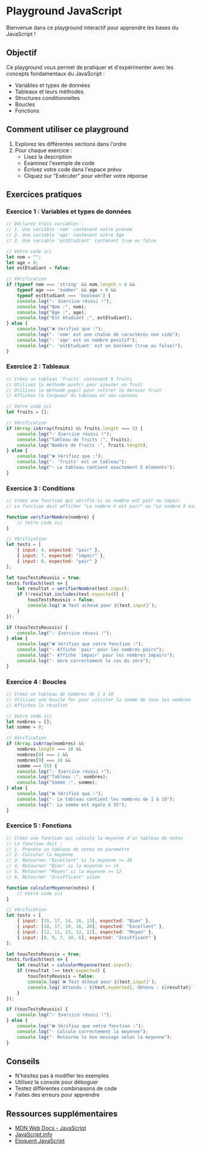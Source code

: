 # Playground JavaScript

Bienvenue dans ce playground interactif pour apprendre les bases du JavaScript !

## Objectif

Ce playground vous permet de pratiquer et d'expérimenter avec les concepts fondamentaux du JavaScript :
- Variables et types de données
- Tableaux et leurs méthodes
- Structures conditionnelles
- Boucles
- Fonctions

## Comment utiliser ce playground

1. Explorez les différentes sections dans l'ordre
2. Pour chaque exercice :
   - Lisez la description
   - Examinez l'exemple de code
   - Écrivez votre code dans l'espace prévu
   - Cliquez sur "Exécuter" pour vérifier votre réponse

## Exercices pratiques

### Exercice 1 : Variables et types de données

```javascript runnable
// Déclarez trois variables :
// 1. Une variable 'nom' contenant votre prénom
// 2. Une variable 'age' contenant votre âge
// 3. Une variable 'estEtudiant' contenant true ou false

// Votre code ici
let nom = "";
let age = 0;
let estEtudiant = false;

// Vérification
if (typeof nom === 'string' && nom.length > 0 &&
    typeof age === 'number' && age > 0 &&
    typeof estEtudiant === 'boolean') {
    console.log("✅ Exercice réussi !");
    console.log("Nom :", nom);
    console.log("Âge :", age);
    console.log("Est étudiant :", estEtudiant);
} else {
    console.log("❌ Vérifiez que :");
    console.log("- 'nom' est une chaîne de caractères non vide");
    console.log("- 'age' est un nombre positif");
    console.log("- 'estEtudiant' est un booléen (true ou false)");
}
```

### Exercice 2 : Tableaux

```javascript runnable
// Créez un tableau 'fruits' contenant 5 fruits
// Utilisez la méthode push() pour ajouter un fruit
// Utilisez la méthode pop() pour retirer le dernier fruit
// Affichez la longueur du tableau et son contenu

// Votre code ici
let fruits = [];

// Vérification
if (Array.isArray(fruits) && fruits.length === 5) {
    console.log("✅ Exercice réussi !");
    console.log("Tableau de fruits :", fruits);
    console.log("Nombre de fruits :", fruits.length);
} else {
    console.log("❌ Vérifiez que :");
    console.log("- 'fruits' est un tableau");
    console.log("- Le tableau contient exactement 5 éléments");
}
```

### Exercice 3 : Conditions

```javascript runnable
// Créez une fonction qui vérifie si un nombre est pair ou impair
// La fonction doit afficher "Le nombre X est pair" ou "Le nombre X est impair"

function verifierNombre(nombre) {
    // Votre code ici
}

// Vérification
let tests = [
    { input: 4, expected: "pair" },
    { input: 7, expected: "impair" },
    { input: 0, expected: "pair" }
];

let tousTestsReussis = true;
tests.forEach(test => {
    let resultat = verifierNombre(test.input);
    if (!resultat.includes(test.expected)) {
        tousTestsReussis = false;
        console.log(`❌ Test échoué pour ${test.input}`);
    }
});

if (tousTestsReussis) {
    console.log("✅ Exercice réussi !");
} else {
    console.log("❌ Vérifiez que votre fonction :");
    console.log("- Affiche 'pair' pour les nombres pairs");
    console.log("- Affiche 'impair' pour les nombres impairs");
    console.log("- Gère correctement le cas du zéro");
}
```

### Exercice 4 : Boucles

```javascript runnable
// Créez un tableau de nombres de 1 à 10
// Utilisez une boucle for pour calculer la somme de tous les nombres
// Affichez le résultat

// Votre code ici
let nombres = [];
let somme = 0;

// Vérification
if (Array.isArray(nombres) && 
    nombres.length === 10 && 
    nombres[0] === 1 && 
    nombres[9] === 10 && 
    somme === 55) {
    console.log("✅ Exercice réussi !");
    console.log("Tableau :", nombres);
    console.log("Somme :", somme);
} else {
    console.log("❌ Vérifiez que :");
    console.log("- Le tableau contient les nombres de 1 à 10");
    console.log("- La somme est égale à 55");
}
```

### Exercice 5 : Fonctions

```javascript runnable
// Créez une fonction qui calcule la moyenne d'un tableau de notes
// La fonction doit :
// 1. Prendre un tableau de notes en paramètre
// 2. Calculer la moyenne
// 3. Retourner "Excellent" si la moyenne >= 16
// 4. Retourner "Bien" si la moyenne >= 14
// 5. Retourner "Moyen" si la moyenne >= 12
// 6. Retourner "Insuffisant" sinon

function calculerMoyenne(notes) {
    // Votre code ici
}

// Vérification
let tests = [
    { input: [15, 17, 14, 16, 13], expected: "Bien" },
    { input: [18, 17, 19, 16, 20], expected: "Excellent" },
    { input: [12, 11, 13, 12, 12], expected: "Moyen" },
    { input: [8, 9, 7, 10, 6], expected: "Insuffisant" }
];

let tousTestsReussis = true;
tests.forEach(test => {
    let resultat = calculerMoyenne(test.input);
    if (resultat !== test.expected) {
        tousTestsReussis = false;
        console.log(`❌ Test échoué pour ${test.input}`);
        console.log(`Attendu : ${test.expected}, Obtenu : ${resultat}`);
    }
});

if (tousTestsReussis) {
    console.log("✅ Exercice réussi !");
} else {
    console.log("❌ Vérifiez que votre fonction :");
    console.log("- Calcule correctement la moyenne");
    console.log("- Retourne le bon message selon la moyenne");
}
```

## Conseils

- N'hésitez pas à modifier les exemples
- Utilisez la console pour déboguer
- Testez différentes combinaisons de code
- Faites des erreurs pour apprendre

## Ressources supplémentaires

- [MDN Web Docs - JavaScript](https://developer.mozilla.org/fr/docs/Web/JavaScript)
- [JavaScript.info](https://javascript.info/)
- [Eloquent JavaScript](https://eloquentjavascript.net/) 